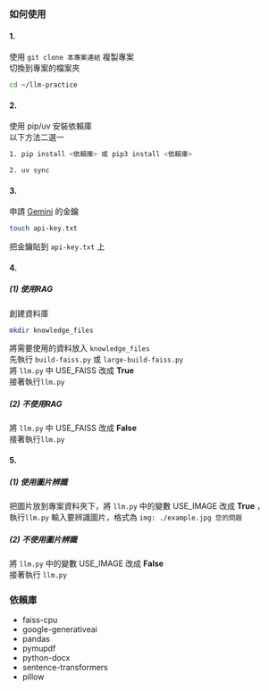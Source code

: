 ### 如何使用
#### 1. 
使用 `git clone 本專案連結` 複製專案  
切換到專案的檔案夾  
```bash
cd ~/llm-practice
```

#### 2. 
使用 pip/uv 安裝依賴庫  
以下方法二選一
```bash
1. pip install <依賴庫> 或 pip3 install <依賴庫>  

2. uv sync
```

#### 3. 
申請 [Gemini](https://ai.google.dev/) 的金鑰  
```bash
touch api-key.txt
```
把金鑰貼到 `api-key.txt` 上  

#### 4. 
##### (1) 使用RAG
創建資料庫  
```bash
mkdir knowledge_files
```
將需要使用的資料放入 `knowledge_files`  
先執行 `build-faiss.py` 或 `large-build-faiss.py`  
將 `llm.py` 中 USE_FAISS 改成 **True**  
接著執行`llm.py`

##### (2) 不使用RAG  
將 `llm.py` 中 USE_FAISS 改成 **False**  
接著執行`llm.py`

#### 5. 
##### (1) 使用圖片辨識  
把圖片放到專案資料夾下，將 `llm.py` 中的變數 USE_IMAGE 改成 **True** ，  
執行`llm.py`
輸入要辨識圖片，格式為 `img: ./example.jpg 您的問題`
##### (2) 不使用圖片辨識  
將 `llm.py` 中的變數 USE_IMAGE 改成 **False**  
接著執行 `llm.py`

### 依賴庫
- faiss-cpu
- google-generativeai
- pandas
- pymupdf
- python-docx
- sentence-transformers
- pillow
